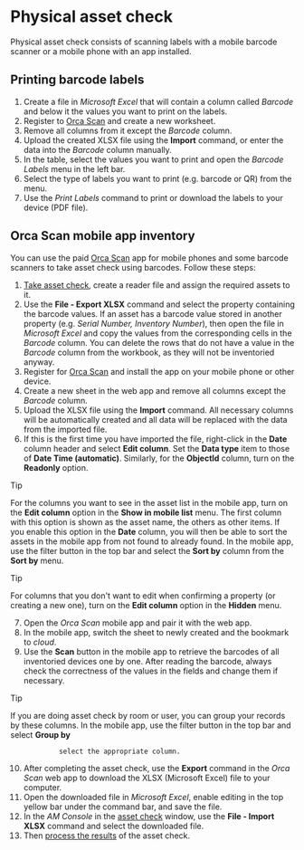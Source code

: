 # Physical asset check
      
Physical asset check consists of scanning labels with a mobile barcode scanner or a mobile phone with an app installed.
      
## Printing barcode labels
     
1. Create a file in *Microsoft Excel* that will contain a column called *Barcode* and below it the values you want to print on the labels.
2. Register to [Orca Scan](https://orcascan.com) and create a new worksheet.
3. Remove all columns from it except the *Barcode* column.
4. Upload the created XLSX file using the **Import** command, or enter the data into the *Barcode* column manually.
5. In the table, select the values you want to print and open the *Barcode Labels* menu in the left bar.
6. Select the type of labels you want to print (e.g. barcode or QR) from the menu.
7. Use the *Print Labels* command to print or download the labels to your device (PDF file).

## Orca Scan mobile app inventory
      
You can use the paid [Orca Scan](https://orcascan.com/) app for mobile phones and some barcode scanners to take asset check using barcodes. Follow these steps:

1. [Take asset check](stocktaking), create a reader file and assign the required assets to it.
2. Use the **File - Export XLSX** command and select the property containing the barcode values. If an asset has a barcode value stored in another property (e.g. *Serial Number, Inventory Number*), then open the file in *Microsoft Excel* and copy the values from the corresponding cells in the *Barcode* column. You can delete the rows that do not have a value in the *Barcode* column from the workbook, as they will not be inventoried anyway.
3. Register for [Orca Scan](https://orcascan.com/) and install the app on your mobile phone or other device.
4. Create a new sheet in the web app and remove all columns except the *Barcode* column.
5. Upload the XLSX file using the **Import** command. All necessary columns will be automatically created and all data will be replaced with the data from the imported file.
6. If this is the first time you have imported the file, right-click in the **Date** column header and select **Edit column**. Set the **Data type** item to those of **Date Time (automatic)**. Similarly, for the **ObjectId** column, turn on the **Readonly** option.

> [!TIP]
> For the columns you want to see in the asset list in the mobile app, turn on the **Edit column** option in the **Show in mobile list** menu. The first column with this option is shown as the asset name, the others as other items. If you enable this option in the **Date** column, you will then be able to sort the assets in the mobile app from not found to already found. In the mobile app, use the filter button in the top bar and select the **Sort by** column from the **Sort by** menu.

> [!TIP]
> For columns that you don't want to edit when confirming a property (or creating a new one), turn on the **Edit column** option in the **Hidden** menu.

7. Open the *Orca Scan* mobile app and pair it with the web app.
8. In the mobile app, switch the sheet to newly created and the bookmark to *cloud*.
9. Use the **Scan** button in the mobile app to retrieve the barcodes of all inventoried devices one by one. After reading the barcode, always check the correctness of the values in the fields and change them if necessary.

> [!TIP]
> If you are doing asset check by room or user, you can group your records by these columns. In the mobile app, use the filter button in the top bar and select **Group by**

                select the appropriate column.
10. After completing the asset check, use the **Export** command in the *Orca Scan* web app to download the XLSX (Microsoft Excel) file to your computer.
11. Open the downloaded file in *Microsoft Excel*, enable editing in the top yellow bar under the command bar, and save the file.
12. In the *AM Console* in the [asset check](../../list-of-windows/alvao-asset-management-console/tools/stocktaking) window, use the **File - Import XLSX** command and select the downloaded file.
13. Then [process the results](stocktaking) of the asset check.
